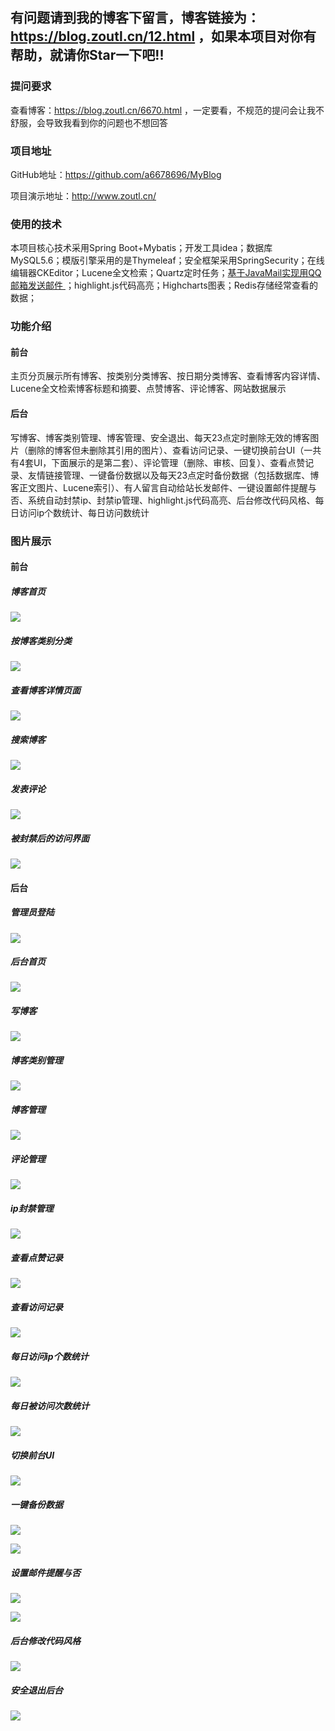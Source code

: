## 有问题请到我的博客下留言，博客链接为：https://blog.zoutl.cn/12.html ，如果本项目对你有帮助，就请你Star一下吧!!

### 提问要求

查看博客：https://blog.zoutl.cn/6670.html ，一定要看，不规范的提问会让我不舒服，会导致我看到你的问题也不想回答

### 项目地址

GitHub地址：https://github.com/a6678696/MyBlog

项目演示地址：http://www.zoutl.cn/

### 使用的技术

本项目核心技术采用Spring Boot+Mybatis；开发工具idea；数据库 MySQL5.6；模版引擎采用的是Thymeleaf；安全框架采用SpringSecurity；在线编辑器CKEditor；Lucene全文检索；Quartz定时任务；[基于JavaMail实现用QQ邮箱发送邮件 ](https://blog.zoutl.cn/64.html)；highlight.js代码高亮；Highcharts图表；Redis存储经常查看的数据；

### 功能介绍

#### 前台

主页分页展示所有博客、按类别分类博客、按日期分类博客、查看博客内容详情、Lucene全文检索博客标题和摘要、点赞博客、评论博客、网站数据展示

#### 后台

写博客、博客类别管理、博客管理、安全退出、每天23点定时删除无效的博客图片（删除的博客但未删除其引用的图片）、查看访问记录、一键切换前台UI（一共有4套UI，下面展示的是第二套）、评论管理（删除、审核、回复）、查看点赞记录、友情链接管理、一键备份数据以及每天23点定时备份数据（包括数据库、博客正文图片、Lucene索引）、有人留言自动给站长发邮件、一键设置邮件提醒与否、系统自动封禁ip、封禁ip管理、highlight.js代码高亮、后台修改代码风格、每日访问ip个数统计、每日访问数统计

### 图片展示

#### 前台

##### 博客首页

![](https://image.zoutl.cn/hexo-blog/blogImage/2021-12-08%20185508.png)

##### 按博客类别分类

![](https://image.zoutl.cn/hexo-blog/blogImage/2021-12-08%20185641.png)

##### 查看博客详情页面

![](https://image.zoutl.cn/hexo-blog/blogImage/2021-12-08%20185717.png)

##### 搜索博客

![](https://image.zoutl.cn/hexo-blog/blogImage/2021-12-08%20185747.png)

##### 发表评论

![](https://image.zoutl.cn/hexo-blog/blogImage/2021-12-08%20190149.png)

##### 被封禁后的访问界面

![](https://image.zoutl.cn/hexo-blog/blogImage/20210517043817.jpg)

#### 后台

##### 管理员登陆

![](https://image.zoutl.cn/hexo-blog/blogImage/20201010194641.jpg)

##### 后台首页

![](https://image.zoutl.cn/hexo-blog/blogImage/20210517052031.jpg)

##### 写博客

![](https://image.zoutl.cn/hexo-blog/blogImage/20201010194739.jpg)

##### 博客类别管理

![](https://image.zoutl.cn/hexo-blog/blogImage/20210327113716.jpg)

##### 博客管理

![](https://image.zoutl.cn/hexo-blog/blogImage/20210327113728.jpg)

##### 评论管理

![](https://image.zoutl.cn/hexo-blog/blogImage/20210205223758.jpg)

##### ip封禁管理

![](https://image.zoutl.cn/hexo-blog/blogImage/20210517043724.jpg)

##### 查看点赞记录

![](https://image.zoutl.cn/hexo-blog/blogImage/20210205223820.jpg)

##### 查看访问记录

![](https://image.zoutl.cn/hexo-blog/blogImage/20201022013413.jpg)

##### 每日访问ip个数统计

![](https://image.zoutl.cn/hexo-blog/blogImage/20210609231205.jpg)

##### 每日被访问次数统计

![](https://image.zoutl.cn/hexo-blog/blogImage/2021-12-08%20190728.png)

##### 切换前台UI

![](https://image.zoutl.cn/hexo-blog/blogImage/20210203150340.jpg)

##### 一键备份数据

![](https://image.zoutl.cn/hexo-blog/blogImage/20210516231054.jpg)

![](https://image.zoutl.cn/hexo-blog/blogImage/20210516231105.jpg)

##### 设置邮件提醒与否

![](https://image.zoutl.cn/hexo-blog/blogImage/20210516231217.jpg)

![](https://image.zoutl.cn/hexo-blog/blogImage/20210516231228.jpg)

##### 后台修改代码风格

![](https://image.zoutl.cn/hexo-blog/blogImage/20210531042558.jpg)

##### 安全退出后台

![](https://image.zoutl.cn/hexo-blog/blogImage/20201010194904.jpg)
